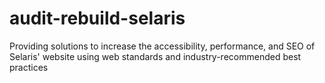 # audit-rebuild-selaris
Providing solutions to increase the accessibility, performance, and SEO of Selaris' website using web standards and industry-recommended best practices
